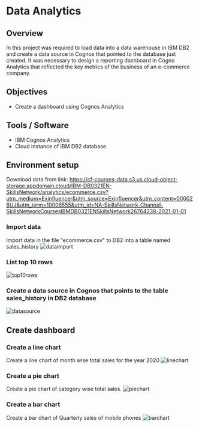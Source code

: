 # Data Analytics

## Overview

In this project was required to load data into a data warehouse in IBM DB2 and create a data source in Cognos that pointed to the database just created. It was necessary to design a reporting dashboard in Cogno Analytics that reflected the key metrics of the business of an e-commerce company.

## Objectives

- Create a dashboard using Cognos Analytics

## Tools / Software

- IBM Cognos Analytics
- Cloud instance of IBM DB2 database

## Environment setup

Download data from link: https://cf-courses-data.s3.us.cloud-object-storage.appdomain.cloud/IBM-DB0321EN-SkillsNetwork/analytics/ecommerce.csv?utm_medium=Exinfluencer&utm_source=Exinfluencer&utm_content=000026UJ&utm_term=10006555&utm_id=NA-SkillsNetwork-Channel-SkillsNetworkCoursesIBMDB0321ENSkillsNetwork26764238-2021-01-01

### Import data
Import data in the file "ecommerce.csv" to DB2 into a table named sales_history
![dataimport](https://user-images.githubusercontent.com/95388763/162917964-4f567d5c-1b38-4b1c-a180-46620e49edf8.png)


### List top 10 rows
![top10rows](https://user-images.githubusercontent.com/95388763/162918124-6aa21d92-340e-400c-9d2e-ec532c67681f.png)


### Create a data source in Cognos that points to the table sales_history in DB2 database
![datasource](https://user-images.githubusercontent.com/95388763/162918280-fec53812-ba21-44b1-9a76-980b1d1ce2e0.png)


## Create dashboard

### Create a line chart
Create a line chart of month wise total sales for the year 2020
![linechart](https://user-images.githubusercontent.com/95388763/162918474-04e6ca40-cf52-43c9-b559-e8f3499dc162.png)


### Create a pie chart
Create a pie chart of category wise total sales.
![piechart](https://user-images.githubusercontent.com/95388763/162918698-d4bba54f-e72f-41b1-ae85-ef246bcd5605.png)


### Create a bar chart
Create a bar chart of Quarterly sales of mobile phones
![barchart](https://user-images.githubusercontent.com/95388763/162918861-29075e0b-80c4-4782-a864-45d2c0b9cd05.png)
